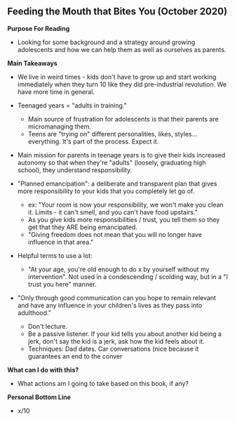 ## Feeding the Mouth that Bites You (October 2020)

**Purpose For Reading**
- Looking for some background and a strategy around growing adolescents and how we can help them as well as ourselves as parents.
 
**Main Takeaways**
- We live in weird times - kids don't have to grow up and start working immediately when they turn 10 like they did pre-industrial revolution. We have more time in general.
- Teenaged years = "adults in training."
	- Main source of frustration for adolescents is that their parents are micromanaging them.
	- Teens are "trying on" different personalities, likes, styles... everything. It's part of the process. Expect it.
- Main mission for parents in teenage years is to give their kids increased autonomy so that when they're "adults" (loosely, graduating high school), they understand responsibility.

- "Planned emancipation": a deliberate and transparent plan that gives more responsibility to your kids that you completely let go of. 
	- ex: "Your room is now your responsibility, we won't make you clean it. Limits - it can't smell, and you can't have food upstairs."
	- As you give kids more responsibilities / trust, you tell them so they get that they ARE being emancipated.
	- "Giving freedom does not mean that you will no longer have influence in that area."
- Helpful terms to use a lot:
	- "At your age, you're old enough to do x by yourself without my intervention". Not used in a condescending / scolding way, but in a "I trust you here" manner.
- "Only through good communication can you hope to remain relevant and have any influence in your children's lives as they pass into adulthood."
	- Don't lecture.
	- Be a passive listener. If your kid tells you about another kid being a jerk, don't say the kid is a jerk, ask how the kid feels about it.
	- Techniques: Dad dates. Car conversations (nice because it guarantees an end to the conver

**What can I do with this?**
- What actions am I going to take based on this book, if any?

**Personal Bottom Line**
- x/10
<!--stackedit_data:
eyJoaXN0b3J5IjpbLTE4ODUzMjAwODUsLTI5Njk4MzgyM119
-->